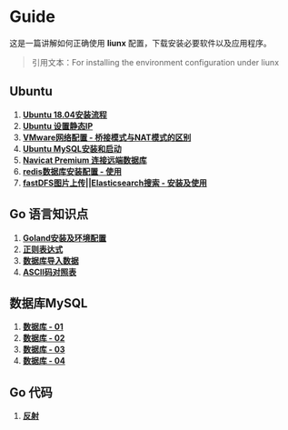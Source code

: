 # Guide

这是一篇讲解如何正确使用 **liunx** 配置，下载安装必要软件以及应用程序。

> 引用文本：For installing the environment configuration under liunx


## Ubuntu 

1. [**Ubuntu 18.04安装流程**](https://github.com/shumintao/conf/blob/master/pdf/153941436200.pdf)
2. [**Ubuntu 设置静态IP**](https://github.com/shumintao/conf/blob/master/ubuntu%E8%AE%BE%E7%BD%AE%E9%9D%99%E6%80%81IP.md)
3. [**VMware网络配置 - 桥接模式与NAT模式的区别**](https://github.com/shumintao/conf/blob/master/VMware%E7%BD%91%E7%BB%9C%E9%85%8D%E7%BD%AE.md)
4. [**Ubuntu MySQL安装和启动**](https://github.com/shumintao/conf/blob/master/MySQL%E5%AE%89%E8%A3%85%E5%92%8C%E5%90%AF%E5%8A%A8%20.md)
5. [**Navicat Premium 连接远端数据库**](https://github.com/shumintao/conf/blob/master/Navicat%20Premium%20%E8%BF%9E%E6%8E%A5%E8%BF%9C%E7%AB%AF%E6%95%B0%E6%8D%AE%E5%BA%93%20.md)
6. [**redis数据库安装配置 - 使用**](https://github.com/shumintao/conf/blob/master/redis%E6%95%B0%E6%8D%AE%E5%BA%93.md)
7. [**fastDFS图片上传||Elasticsearch搜索 - 安装及使用**](https://github.com/shumintao/conf/blob/master/fastDFS%E5%8F%8AElasticsearch.md)






## Go 语言知识点

1. [**Goland安装及环境配置**]()
2. [**正则表达式**](https://github.com/shumintao/conf/blob/master/Linux%E6%AD%A3%E5%88%99%E8%A1%A8%E8%BE%BE%E5%BC%8F.md)
3. [**数据库导入数据**](https://github.com/shumintao/conf/blob/master/%E6%95%B0%E6%8D%AE%E5%BA%93%E5%AF%BC%E5%85%A5%E6%95%B0%E6%8D%AE.md)
4. [**ASCII码对照表**](https://github.com/shumintao/conf/blob/master/pdf/ASCII%E7%A0%81%E5%AF%B9%E7%85%A7%E8%A1%A8.doc)







## 数据库MySQL

1. [**数据库 - 01**](https://github.com/shumintao/conf/blob/master/%E6%95%B0%E6%8D%AE%E5%BA%93_01/%E8%AF%BE%E5%A0%82%E7%AC%94%E8%AE%B0.md)
2. [**数据库 - 02**](https://github.com/shumintao/conf/blob/master/%E6%95%B0%E6%8D%AE%E5%BA%93_02/%E8%AF%BE%E5%A0%82%E7%AC%94%E8%AE%B0.md)
3. [**数据库 - 03**](https://github.com/shumintao/conf/blob/master/%E6%95%B0%E6%8D%AE%E5%BA%93_03/%E8%AF%BE%E5%A0%82%E7%AC%94%E8%AE%B0.md)
4. [**数据库 - 04**](https://github.com/shumintao/conf/blob/master/%E6%95%B0%E6%8D%AE%E5%BA%93_04/%E8%AF%BE%E5%A0%82%E7%AC%94%E8%AE%B0.md)


## Go 代码

1. [**反射**](https://github.com/shumintao/conf/blob/master/反射_01/课堂笔记.md)